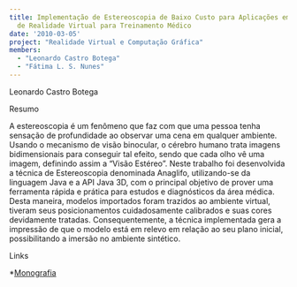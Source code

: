 ```yaml
---
title: Implementação de Estereoscopia de Baixo Custo para Aplicações em Ferramentas
  de Realidade Virtual para Treinamento Médico
date: '2010-03-05'
project: "Realidade Virtual e Computação Gráfica"
members:
  - "Leonardo Castro Botega"
  - "Fátima L. S. Nunes"
---
```

Leonardo Castro Botega

Resumo

A estereoscopia é um fenômeno que faz com que uma pessoa tenha sensação de profundidade ao observar uma cena em qualquer ambiente. Usando o mecanismo de visão binocular, o cérebro humano trata imagens bidimensionais para conseguir tal efeito, sendo que cada olho vê uma imagem, definindo assim a “Visão Estéreo”. Neste trabalho foi desenvolvida a técnica de Estereoscopia denominada Anaglifo, utilizando-se da linguagem Java e a API Java 3D, com o principal objetivo de prover uma ferramenta rápida e prática para estudos e diagnósticos da área médica. Desta maneira, modelos importados foram trazidos ao ambiente virtual, tiveram seus posicionamentos cuidadosamente calibrados e suas cores devidamente tratadas. Consequentemente, a técnica implementada gera a impressão de que o modelo está em relevo em relação ao seu plano inicial, possibilitando a imersão no ambiente sintético.

Links

*[Monografia](/lapis/sites/default/files/LeonardoCastroBotega.pdf)
